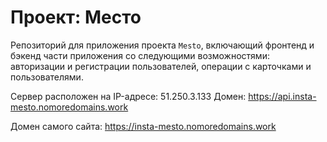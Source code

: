  # Проект: Место


Репозиторий для приложения проекта `Mesto`, включающий фронтенд и бэкенд части приложения со следующими возможностями: авторизации и регистрации пользователей, операции с карточками и пользователями.

Сервер расположен на IP-адресе: 51.250.3.133
Домен: https://api.insta-mesto.nomoredomains.work

Домен самого сайта: https://insta-mesto.nomoredomains.work

